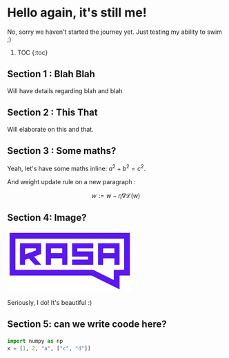# Hello again, it's still me!

No, sorry we haven't started the journey yet. Just testing my ability to swim ;)

1. TOC
{:toc}

## Section 1 : Blah Blah

Will have details regarding blah and blah

## Section 2 : This That

Will elaborate on this and that.

## Section 3 : Some maths?

Yeah, let's have some maths inline: $a^2+b^2 = c^2$.

And weight update rule on a new paragraph :

$$
w := w - \eta \nabla \mathcal{L}(w)
$$

## Section 4: Image?

![I LOVE RASA](/images/rasa_logo.png)

Seriously, I do! It's beautiful :)

## Section 5: can we write coode here?

```python
import numpy as np
x = [1, 2, "a", ["c", "d"]]
```
